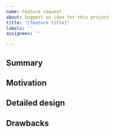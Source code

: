 ```yaml
---
name: Feature request
about: Suggest an idea for this project
title: "[feature title]"
labels: ''
assignees: ''

---
```


<!--- Provide a general summary of the feature in the Title above -->

## Summary
<!--- One paragraph explanation of the feature -->

## Motivation
<!--- Why doing this? What use cases does it support? What is the expected outcome? -->

## Detailed design
<!--- Explain the design in enough detail for somebody familiar with GraphQL to understand and for somebody familiar with the implementation to implement. This should get into specifics and corner-cases, and include examples of how the feature is used.-->

## Drawbacks
<!--- Why should we *not* do this? -->
